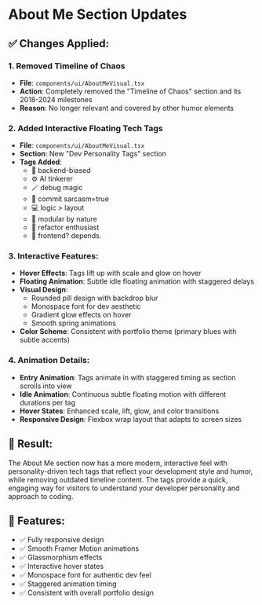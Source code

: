 # About Me Section Updates

## ✅ Changes Applied:

### 1. **Removed Timeline of Chaos**
- **File**: `components/ui/AboutMeVisual.tsx`
- **Action**: Completely removed the "Timeline of Chaos" section and its 2018-2024 milestones
- **Reason**: No longer relevant and covered by other humor elements

### 2. **Added Interactive Floating Tech Tags**
- **File**: `components/ui/AboutMeVisual.tsx`
- **Section**: New "Dev Personality Tags" section
- **Tags Added**:
  - 🧠 backend-biased
  - ⚙️ AI tinkerer  
  - 🪄 debug magic
  - 💬 commit sarcasm=true
  - 💻 logic > layout
  - 🧩 modular by nature
  - 🔄 refactor enthusiast
  - 🚫 frontend? depends.

### 3. **Interactive Features**:
- **Hover Effects**: Tags lift up with scale and glow on hover
- **Floating Animation**: Subtle idle floating animation with staggered delays
- **Visual Design**: 
  - Rounded pill design with backdrop blur
  - Monospace font for dev aesthetic
  - Gradient glow effects on hover
  - Smooth spring animations
- **Color Scheme**: Consistent with portfolio theme (primary blues with subtle accents)

### 4. **Animation Details**:
- **Entry Animation**: Tags animate in with staggered timing as section scrolls into view
- **Idle Animation**: Continuous subtle floating motion with different durations per tag
- **Hover States**: Enhanced scale, lift, glow, and color transitions
- **Responsive Design**: Flexbox wrap layout that adapts to screen sizes

## 🎯 Result:
The About Me section now has a more modern, interactive feel with personality-driven tech tags that reflect your development style and humor, while removing outdated timeline content. The tags provide a quick, engaging way for visitors to understand your developer personality and approach to coding.

## 📱 Features:
- ✅ Fully responsive design
- ✅ Smooth Framer Motion animations
- ✅ Glassmorphism effects
- ✅ Interactive hover states
- ✅ Monospace font for authentic dev feel
- ✅ Staggered animation timing
- ✅ Consistent with overall portfolio design
